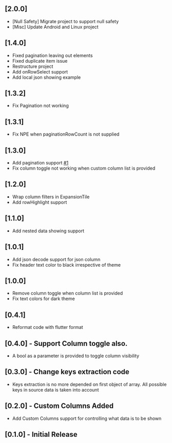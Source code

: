 ## [2.0.0]
- [Null Safety] Migrate project to support null safety
- [Misc] Update Android and Linux project

## [1.4.0]
- Fixed pagination leaving out elements
- Fixed duplicate item issue
- Restructure project
- Add onRowSelect support
- Add local json showing example

## [1.3.2]
- Fix Pagination not working

## [1.3.1]
- Fix NPE when paginationRowCount is not supplied

## [1.3.0]
- Add pagination support [#1](https://github.com/apgapg/json_table/issues/1)
- Fix column toggle not working when custom column list is provided

## [1.2.0]
- Wrap column filters in ExpansionTile
- Add rowHighlight support

## [1.1.0]
- Add nested data showing support

## [1.0.1]
- Add json decode support for json column
- Fix header text color to black irrespective of theme

## [1.0.0]
- Remove column toggle when column list is provided
- Fix text colors for dark theme

## [0.4.1]
- Reformat code with flutter format

## [0.4.0] - Support Column toggle also.
- A bool as a parameter is provided to toggle column visibility

## [0.3.0] - Change keys extraction code  
- Keys extraction is no more depended on first object of array. All possible keys in source data is taken into account

## [0.2.0] - Custom Columns Added  
- Add Custom Columns support for controlling what data is to be shown

## [0.1.0] - Initial Release
